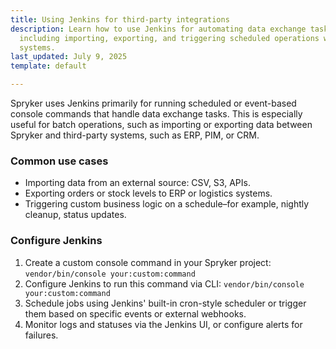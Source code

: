 ```yaml
---
title: Using Jenkins for third-party integrations
description: Learn how to use Jenkins for automating data exchange tasks in Spryker,
  including importing, exporting, and triggering scheduled operations with third-party
  systems.
last_updated: July 9, 2025
template: default

---
```


Spryker uses Jenkins primarily for running scheduled or event-based console commands that handle data exchange tasks. This is especially useful for batch operations, such as importing or exporting data between Spryker and third-party systems, such as ERP, PIM, or CRM.

### Common use cases

- Importing data from an external source: CSV, S3, APIs.
- Exporting orders or stock levels to ERP or logistics systems.
- Triggering custom business logic on a schedule–for example, nightly cleanup, status updates.

### Configure Jenkins

1. Create a custom console command in your Spryker project: `vendor/bin/console your:custom:command`
2. Configure Jenkins to run this command via CLI:
    `vendor/bin/console your:custom:command`
3. Schedule jobs using Jenkins' built-in cron-style scheduler or trigger them based on specific events or external webhooks.
4. Monitor logs and statuses via the Jenkins UI, or configure alerts for failures.



